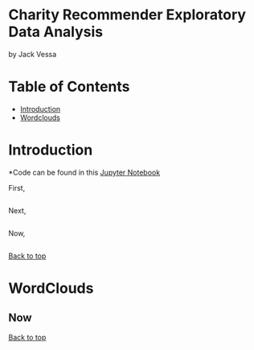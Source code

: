 
# Charity Recommender Exploratory Data Analysis
by Jack Vessa


# Table of Contents
- [Introduction](#Introduction)
- [Wordclouds](#WordClouds)


# Introduction

*Code can be found in this [Jupyter Notebook]()

First, 

![]()

Next,

![]()

Now,

![]()

<a href="# Charity Recommender Exploratory Data Analysis">Back to top</a>


# WordClouds

## Now





<a href="Charity Recommender Exploratory Data Analysis">Back to top</a>
